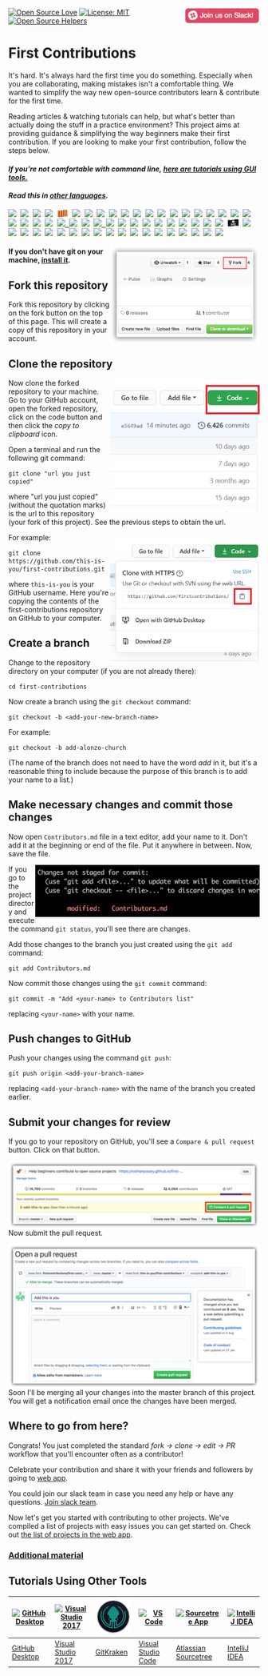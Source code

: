 [![Open Source Love](https://firstcontributions.github.io/open-source-badges/badges/open-source-v1/open-source.svg)](https://github.com/firstcontributions/open-source-badges)
[<img align="right" width="150" src="assets/join-slack-team.png">](https://join.slack.com/t/firstcontributors/shared_invite/zt-hfcq788y-QaXzXT5clBBWukXQyBhH4w)
[![License: MIT](https://img.shields.io/badge/License-MIT-green.svg)](https://opensource.org/licenses/MIT)
[![Open Source Helpers](https://www.codetriage.com/roshanjossey/first-contributions/badges/users.svg)](https://www.codetriage.com/roshanjossey/first-contributions)

# First Contributions

It's hard. It's always hard the first time you do something. Especially when you are collaborating, making mistakes isn't a comfortable thing. We wanted to simplify the way new open-source contributors learn & contribute for the first time.

Reading articles & watching tutorials can help, but what's better than actually doing the stuff in a practice environment? This project aims at providing guidance & simplifying the way beginners make their first contribution. If you are looking to make your first contribution, follow the steps below.

#### _If you're not comfortable with command line, [here are tutorials using GUI tools.](#tutorials-using-other-tools)_


#### _Read this in [other languages](translations/Translations.md)._
<kbd>

[<img src="https://cdn.staticaly.com/gh/hjnilsson/country-flags/master/svg/al.svg" width="22">](translations/README.al.md)
[<img src="https://cdn.staticaly.com/gh/hjnilsson/country-flags/master/svg/bd.svg" width="22">](translations/README.bn.md)
[<img src="https://cdn.staticaly.com/gh/hjnilsson/country-flags/master/svg/bg.svg" width="22">](translations/README.bg.md)
[<img src="https://cdn.staticaly.com/gh/hjnilsson/country-flags/master/svg/br.svg" width="22">](translations/README.pt_br.md)
[<img src="assets/catalan1.png" width="22">](translations/README.ca.md)
[<img src="https://cdn.staticaly.com/gh/hjnilsson/country-flags/master/svg/cn.svg" width="22">](translations/README.chs.md)
[<img src="https://cdn.staticaly.com/gh/hjnilsson/country-flags/master/svg/cz.svg" width="22">](translations/README.cs.md)
[<img src="https://cdn.staticaly.com/gh/hjnilsson/country-flags/master/svg/de.svg" width="22">](translations/README.de.md)
[<img src="https://cdn.staticaly.com/gh/hjnilsson/country-flags/master/svg/dk.svg" width="22">](translations/README.da.md)
[<img src="https://cdn.staticaly.com/gh/hjnilsson/country-flags/master/svg/eg.svg" width="22">](translations/README.eg.md)
[<img src="https://cdn.staticaly.com/gh/hjnilsson/country-flags/master/svg/es.svg" width="22">](translations/README.es.md)
[<img src="https://cdn.staticaly.com/gh/hjnilsson/country-flags/master/svg/fr.svg" width="22">](translations/README.fr.md)
[<img src="https://cdn.staticaly.com/gh/hjnilsson/country-flags/master/svg/gl.svg" width="22">](translations/README.gl.md)
[<img src="https://cdn.staticaly.com/gh/hjnilsson/country-flags/master/svg/gr.svg" width="22">](translations/README.gr.md)
[<img src="https://cdn.staticaly.com/gh/hjnilsson/country-flags/master/svg/ge.svg" width="22">](translations/README.ge.md)
[<img src="https://cdn.staticaly.com/gh/hjnilsson/country-flags/master/svg/hu.svg" width="22">](translations/README.hu.md)
[<img src="https://cdn.staticaly.com/gh/hjnilsson/country-flags/master/svg/id.svg" width="22">](translations/README.id.md)
[<img src="https://cdn.staticaly.com/gh/hjnilsson/country-flags/master/svg/il.svg" width="22">](translations/README.hb.md)
[<img src="https://cdn.staticaly.com/gh/hjnilsson/country-flags/master/svg/in.svg" width="22">](translations/Translations.md)
[<img src="https://cdn.staticaly.com/gh/hjnilsson/country-flags/master/svg/ir.svg" width="22">](translations/README.fa.md)
[<img src="https://cdn.staticaly.com/gh/hjnilsson/country-flags/master/svg/ir.svg" width="22">](translations/README.fa.en.md)
[<img src="https://cdn.staticaly.com/gh/hjnilsson/country-flags/master/svg/it.svg" width="22">](translations/README.it.md)
[<img src="https://cdn.staticaly.com/gh/hjnilsson/country-flags/master/svg/jp.svg" width="22">](translations/README.ja.md)
[<img src="https://cdn.staticaly.com/gh/hjnilsson/country-flags/master/svg/ke.svg" width="22">](translations/README.kws.md)
[<img src="https://cdn.staticaly.com/gh/hjnilsson/country-flags/master/svg/kr.svg" width="22"> <img src="https://cdn.staticaly.com/gh/hjnilsson/country-flags/master/svg/kp.svg" width="22">](translations/README.ko.md)
[<img src="https://cdn.staticaly.com/gh/hjnilsson/country-flags/master/svg/lt.svg" width="22">](translations/README.lt.md)
[<img src="https://cdn.staticaly.com/gh/hjnilsson/country-flags/master/svg/md.svg" width="22"> <img src="https://cdn.staticaly.com/gh/hjnilsson/country-flags/master/svg/ro.svg" width="22">](translations/README.ro.md)
[<img src="https://cdn.staticaly.com/gh/hjnilsson/country-flags/master/svg/mm.svg" width="22">](translations/README.mm_unicode.md)
[<img src="https://cdn.staticaly.com/gh/hjnilsson/country-flags/master/svg/mk.svg" width="22">](translations/README.mk.md)
[<img src="https://cdn.staticaly.com/gh/hjnilsson/country-flags/master/svg/mx.svg" width="22">](translations/README.mx.md)
[<img src="https://cdn.staticaly.com/gh/hjnilsson/country-flags/master/svg/my.svg" width="22">](translations/README.my.md)
[<img src="https://cdn.staticaly.com/gh/hjnilsson/country-flags/master/svg/ml.svg" width="22">](translations/README.nl.md)
[<img src="https://cdn.staticaly.com/gh/hjnilsson/country-flags/master/svg/ng.svg" width="22">](translations/README.igb.md)
[<img src="https://cdn.staticaly.com/gh/hjnilsson/country-flags/master/svg/no.svg" width="22">](translations/README.no.md)
[<img src="https://cdn.staticaly.com/gh/hjnilsson/country-flags/master/svg/np.svg" width="15">](translations/README.np.md)
[<img src="https://cdn.staticaly.com/gh/hjnilsson/country-flags/master/svg/ph.svg" width="22">](translations/README.tl.md)
[<img src="assets/pirate.png" width="22">](translations/README.en-pirate.md)
[<img src="https://cdn.staticaly.com/gh/hjnilsson/country-flags/master/svg/pk.svg" width="22">](translations/README.ur.md)
[<img src="https://cdn.staticaly.com/gh/hjnilsson/country-flags/master/svg/pl.svg" width="22">](translations/README.pl.md)
[<img src="https://cdn.staticaly.com/gh/hjnilsson/country-flags/master/svg/pt.svg" width="22">](translations/README.pt-pt.md)
[<img src="https://cdn.staticaly.com/gh/hjnilsson/country-flags/master/svg/ru.svg" width="22">](translations/README.ru.md)
[<img src="https://cdn.staticaly.com/gh/hjnilsson/country-flags/master/svg/sa.svg" width="22">](translations/README.ar.md)
[<img src="https://cdn.staticaly.com/gh/hjnilsson/country-flags/master/svg/se.svg" width="22">](translations/README.se.md)
[<img src="https://cdn.staticaly.com/gh/hjnilsson/country-flags/master/svg/sk.svg" width="22">](translations/README.slk.md)
[<img src="https://cdn.staticaly.com/gh/hjnilsson/country-flags/master/svg/si.svg" width="22">](translations/README.sl.md)
[<img src="https://cdn.staticaly.com/gh/hjnilsson/country-flags/master/svg/th.svg" width="22">](translations/README.th.md)
[<img src="https://cdn.staticaly.com/gh/hjnilsson/country-flags/master/svg/tr.svg" width="22">](translations/README.tr.md)
[<img src="https://cdn.staticaly.com/gh/hjnilsson/country-flags/master/svg/tw.svg" width="22">](translations/README.cht.md)
[<img src="https://cdn.staticaly.com/gh/hjnilsson/country-flags/master/svg/ua.svg" width="22">](translations/README.ua.md)
[<img src="https://cdn.staticaly.com/gh/hjnilsson/country-flags/master/svg/vn.svg" width="22">](translations/README.vn.md)
[<img src="https://cdn.staticaly.com/gh/hjnilsson/country-flags/master/svg/za.svg" width="22">](translations/README.zul.md)
[<img src="https://cdn.staticaly.com/gh/hjnilsson/country-flags/master/svg/za.svg" width="22">](translations/README.afk.md)
[<img src="https://cdn.staticaly.com/gh/hjnilsson/country-flags/master/svg/ke.svg" width="22">](translations/README.kws.md)
[<img src="https://cdn.staticaly.com/gh/hjnilsson/country-flags/master/svg/ng.svg" width="22">](translations/README.igb.md)
[<img src="https://cdn.staticaly.com/gh/hjnilsson/country-flags/master/svg/lv.svg" width="22">](translations/README.lv.md)
[<img src="https://cdn.staticaly.com/gh/hjnilsson/country-flags/master/svg/fi.svg" width="22">](translations/README.fi.md)

</kbd>

<img align="right" width="300" src="assets/fork.png" alt="fork this repository" />

#### If you don't have git on your machine, [install it](https://help.github.com/articles/set-up-git/).

## Fork this repository

Fork this repository by clicking on the fork button on the top of this page.
This will create a copy of this repository in your account.

## Clone the repository

<img align="right" width="300" src="assets/clone.png" alt="clone this repository" />

Now clone the forked repository to your machine. Go to your GitHub account, open the forked repository, click on the code button and then click the _copy to clipboard_ icon.

Open a terminal and run the following git command:

```
git clone "url you just copied"
```

where "url you just copied" (without the quotation marks) is the url to this repository (your fork of this project). See the previous steps to obtain the url.

<img align="right" width="300" src="assets/copy-to-clipboard.png" alt="copy URL to clipboard" />

For example:

```
git clone https://github.com/this-is-you/first-contributions.git
```

where `this-is-you` is your GitHub username. Here you're copying the contents of the first-contributions repository on GitHub to your computer.

## Create a branch

Change to the repository directory on your computer (if you are not already there):

```
cd first-contributions
```

Now create a branch using the `git checkout` command:

```
git checkout -b <add-your-new-branch-name>
```

For example:

```
git checkout -b add-alonzo-church
```

(The name of the branch does not need to have the word _add_ in it, but it's a reasonable thing to include because the purpose of this branch is to add your name to a list.)

## Make necessary changes and commit those changes

Now open `Contributors.md` file in a text editor, add your name to it. Don't add it at the beginning or end of the file. Put it anywhere in between. Now, save the file.

<img align="right" width="450" src="assets/git-status.png" alt="git status" />

If you go to the project directory and execute the command `git status`, you'll see there are changes.

Add those changes to the branch you just created using the `git add` command:

```
git add Contributors.md
```

Now commit those changes using the `git commit` command:

```
git commit -m "Add <your-name> to Contributors list"
```

replacing `<your-name>` with your name.

## Push changes to GitHub

Push your changes using the command `git push`:

```
git push origin <add-your-branch-name>
```

replacing `<add-your-branch-name>` with the name of the branch you created earlier.

## Submit your changes for review

If you go to your repository on GitHub, you'll see a `Compare & pull request` button. Click on that button.

<img style="float: right;" src="assets/compare-and-pull.png" alt="create a pull request" />

Now submit the pull request.

<img style="float: right;" src="assets/submit-pull-request.png" alt="submit pull request" />

Soon I'll be merging all your changes into the master branch of this project. You will get a notification email once the changes have been merged.

## Where to go from here?

Congrats! You just completed the standard _fork -> clone -> edit -> PR_ workflow that you'll encounter often as a contributor!

Celebrate your contribution and share it with your friends and followers by going to [web app](https://firstcontributions.github.io/#social-share).

You could join our slack team in case you need any help or have any questions. [Join slack team](https://join.slack.com/t/firstcontributors/shared_invite/enQtNjkxNzQwNzA2MTMwLTVhMWJjNjg2ODRlNWZhNjIzYjgwNDIyZWYwZjhjYTQ4OTBjMWM0MmFhZDUxNzBiYzczMGNiYzcxNjkzZDZlMDM).

Now let's get you started with contributing to other projects. We've compiled a list of projects with easy issues you can get started on. Check out [the list of projects in the web app](https://firstcontributions.github.io/#project-list).

### [Additional material](additional-material/git_workflow_scenarios/additional-material.md)

## Tutorials Using Other Tools

| <a href="gui-tool-tutorials/github-desktop-tutorial.md"><img alt="GitHub Desktop" src="https://desktop.github.com/images/desktop-icon.svg" width="100"></a> | <a href="gui-tool-tutorials/github-windows-vs2017-tutorial.md"><img alt="Visual Studio 2017" src="https://upload.wikimedia.org/wikipedia/commons/c/cd/Visual_Studio_2017_Logo.svg" width="100"></a> | <a href="gui-tool-tutorials/gitkraken-tutorial.md"><img alt="GitKraken" src="./assets/gk-icon.png" width="100"></a> | <a href="gui-tool-tutorials/github-windows-vs-code-tutorial.md"><img alt="VS Code" src="https://upload.wikimedia.org/wikipedia/commons/2/2d/Visual_Studio_Code_1.18_icon.svg" width=100></a> | <a href="gui-tool-tutorials/sourcetree-macos-tutorial.md"><img alt="Sourcetree App" src="https://wac-cdn.atlassian.com/dam/jcr:81b15cde-be2e-4f4a-8af7-9436f4a1b431/Sourcetree-icon-blue.svg" width=100></a> | <a href="gui-tool-tutorials/github-windows-intellij-tutorial.md"><img alt="IntelliJ IDEA" src="https://upload.wikimedia.org/wikipedia/commons/d/d5/IntelliJ_IDEA_Logo.svg" width=100></a> |
| ----------------------------------------------------------------------------------------------------------------------------------------------------------- | --------------------------------------------------------------------------------------------------------------------------------------------------------------------------------------------------- | ------------------------------------------------------------------------------------------------------------------- | -------------------------------------------------------------------------------------------------------------------------------------------------------------------------------------------- | ------------------------------------------------------------------------------------------------------------------------------------------------------------------------------------------------------------ | ----------------------------------------------------------------------------------------------------------------------------------------------------------------------------------------- |
| [GitHub Desktop](gui-tool-tutorials/github-desktop-tutorial.md)                                                                                             | [Visual Studio 2017](gui-tool-tutorials/github-windows-vs2017-tutorial.md)                                                                                                                          | [GitKraken](gui-tool-tutorials/gitkraken-tutorial.md)                                                               | [Visual Studio Code](gui-tool-tutorials/github-windows-vs-code-tutorial.md)                                                                                                                  | [Atlassian Sourcetree](gui-tool-tutorials/sourcetree-macos-tutorial.md)                                                                                                                                      | [IntelliJ IDEA](gui-tool-tutorials/github-windows-intellij-tutorial.md)                                                                                                                   |
